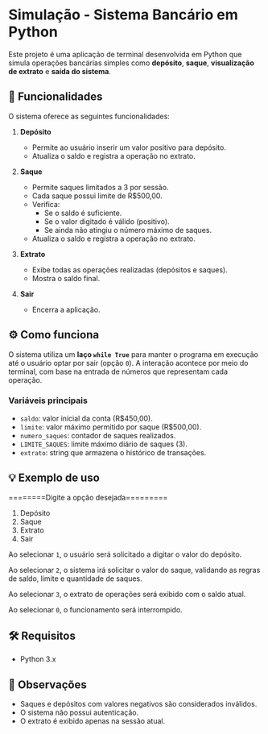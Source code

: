 # Simulação - Sistema Bancário em Python

Este projeto é uma aplicação de terminal desenvolvida em Python que simula operações bancárias simples como **depósito**, **saque**, **visualização de extrato** e **saída do sistema**.

## 🚀 Funcionalidades

O sistema oferece as seguintes funcionalidades:

1. **Depósito**
   - Permite ao usuário inserir um valor positivo para depósito.
   - Atualiza o saldo e registra a operação no extrato.

2. **Saque**
   - Permite saques limitados a 3 por sessão.
   - Cada saque possui limite de R$500,00.
   - Verifica:
     - Se o saldo é suficiente.
     - Se o valor digitado é válido (positivo).
     - Se ainda não atingiu o número máximo de saques.
   - Atualiza o saldo e registra a operação no extrato.

3. **Extrato**
   - Exibe todas as operações realizadas (depósitos e saques).
   - Mostra o saldo final.

4. **Sair**
   - Encerra a aplicação.

## ⚙️ Como funciona

O sistema utiliza um **laço `while True`** para manter o programa em execução até o usuário optar por sair (opção `0`). A interação acontece por meio do terminal, com base na entrada de números que representam cada operação.

### Variáveis principais

- `saldo`: valor inicial da conta (R$450,00).
- `limite`: valor máximo permitido por saque (R$500,00).
- `numero_saques`: contador de saques realizados.
- `LIMITE_SAQUES`: limite máximo diário de saques (3).
- `extrato`: string que armazena o histórico de transações.

## 💡 Exemplo de uso

========Digite a opção desejada=========
1. Depósito
2. Saque
3. Extrato
0. Sair


Ao selecionar `1`, o usuário será solicitado a digitar o valor do depósito.

Ao selecionar `2`, o sistema irá solicitar o valor do saque, validando as regras de saldo, limite e quantidade de saques.

Ao selecionar `3`, o extrato de operações será exibido com o saldo atual.

Ao selecionar `0`, o funcionamento será interrompido.

## 🛠️ Requisitos

- Python 3.x

## 📌 Observações

- Saques e depósitos com valores negativos são considerados inválidos.
- O sistema não possui autenticação.
- O extrato é exibido apenas na sessão atual.


